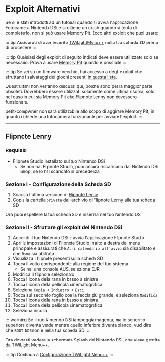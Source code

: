 # Exploit Alternativi

Se si è stati introdotti ad un tutorial quando si avvia l'applicazione Fotocamera Nintendo DSi e si ottiene un crash quando si tenta di completarlo, non si può usare Memory Pit. Ecco altri exploit che puoi usare:

::: tip
Assicurati di aver inserito [TWiLightMenu++](launching-the-exploit.html#twilight-menu) nella tua scheda SD prima di procedere
:::

::: tip
Qualsiasi degli exploit di seguito indicati deve essere utilizzato solo se necessario. Prova a usare [Memory Pit](launching-the-exploit) quando è possibile
:::

::: tip
Se sei su un firmware vecchio, hai accesso a degli exploit che sfruttano i salvataggi dei giochi presenti [in questa lista](https://dsibrew.org/wiki/DSi_exploits#DSiWare(True_DSi-Mode)_Exploits).

Quest'ultimi non verranno discussi qui, poiché sono per la maggior parte obsoleti. Dovrebbero essere utilizzati solamente come ultima risorsa, solo nel caso in cui sia Memory Pit che Flipnote Lenny non dovessero funzionare.

petit-compwner non sarà utilizzabile allo scopo di aggirare Memory Pit, in quanto richiede una fotocamera funzionante per avviare l'exploit.
:::

***

## Flipnote Lenny
### Requisiti
- Flipnote Studio installato sul tuo Nintendo DSi
   - Se non hai Flipnote Studio, puoi ancora riscaricarlo dal Nintendo DSi Shop, se lo hai scaricato in precedenza

### Sezione I - Configurazione della Scheda SD
1. Scarica l'ultima versione di [Flipnote Lenny](https://davejmurphy.com/%CD%A1-%CD%9C%CA%96-%CD%A1/)
1. Copia la cartella `private` dall'archivio di Flipnote Lenny alla tua scheda SD

Ora puoi espellere la tua scheda SD e inserirla nel tuo Nintendo DSi

### Sezione II - Sfruttare gli exploit del Nintendo DSi

1. Accendi il tuo Nintendo DSi e avvia l'applicazione Flipnote Studio
1. Apri le impostazioni di Flipnote Studio in alto a destra del menu principale e assicurati che `Apri calendario all'avvio` sia disabilitato e che `Rana` sia abilitata
1. Visualizza i flipnote presenti sulla scheda SD
1. Tocca il volto corrispondente alla regione del tuo sistema
   - Se hai una console AUS, seleziona EUR
1. Modifica il flipnote selezionato
1. Tocca l'icona della rana in basso a sinistra
1. Tocca l'icona della pellicola cinematografica
1. Seleziona `Copia` -> `Indietro` -> `Esci`
1. Tocca sul secondo foglio con la faccia più grande, e seleziona `Modifica`
1. Tocca l'icona della rana in basso a sinistra
1. Tocca l'icona della pellicola cinematografica
1. Seleziona incolla

::: warning
Se il tuo Nintendo DSi lampeggia magenta, ma lo schermo superiore diventa verde mentre quello inferiore diventa bianco, vuol dire che `BOOT.NDS`non è nella tua scheda SD.
:::

Ora dovresti vedere la schermata Splash del Nintendo DSi, che viene gestita da TWiLight Menu++.

::: tip
Continua a [Configurazione TWiLight Menu++](/launching-the-exploit#section-iii---configuring-twilight-menu)
:::
